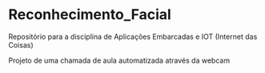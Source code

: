 # Reconhecimento_Facial
Repositório para a disciplina de Aplicações Embarcadas e IOT (Internet das Coisas)

Projeto de uma chamada de aula automatizada através da webcam
